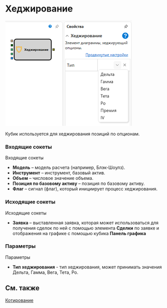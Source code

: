 # Хеджирование

![Designer Hedging 00](../images/Designer_Hedging_00.png)

Кубик используется для хеджирования позиций по опционам.

### Входящие сокеты

Входящие сокеты

- **Модель** – модель расчета (например, Блэк-Шоулз).
- **Инструмент** – инструмент, базовый актив.
- **Объем** – числовое значение объема.
- **Позиция по базовому активу** – позиция по базовому активу.
- **Флаг** – сигнал (флаг), который инициирует процесс хеджирования.

### Исходящие сокеты

Исходящие сокеты

- **Заявка** – выставленная заявка, которая может использоваться для получения сделок по ней с помощью элемента **Сделки** по заявке и отображения на графике с помощью кубика **Панель графика**

### Параметры

Параметры

- **Тип хеджирования** \- тип хеджирования, может принимать значения Дельта, Гамма, Вега, Тета, Ро.

## См. также

[Котирование](Designer_Quoting.md)
